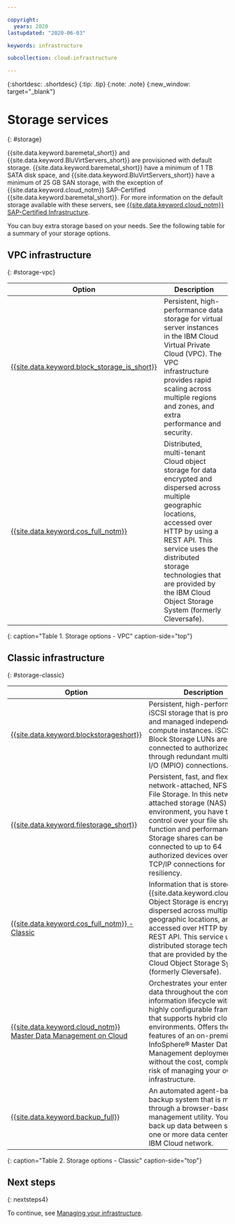 ```yaml
---

copyright:
  years: 2020
lastupdated: "2020-06-03"

keywords: infrastructure

subcollection: cloud-infrastructure

---
```


{:shortdesc: .shortdesc}
{:tip: .tip}
{:note: .note}
{:new_window: target="_blank"}

# Storage services
{: #storage}

{{site.data.keyword.baremetal_short}} and {{site.data.keyword.BluVirtServers_short}} are provisioned with default storage. {{site.data.keyword.baremetal_short}} have a minimum of 1 TB SATA disk space, and {{site.data.keyword.BluVirtServers_short}} have a minimum of 25 GB SAN storage, with the exception of {{site.data.keyword.cloud_notm}} SAP-Certified {{site.data.keyword.baremetal_short}}. For more information on the default storage available with these servers, see [{{site.data.keyword.cloud_notm}} SAP-Certified Infrastructure](/docs/bare-metal?topic=bare-metal-sap-cert-infrastructure#sap-cert-infrastructure).

You can buy extra storage based on your needs. See the following table for a summary of your storage options.

## VPC infrastructure
{: #storage-vpc}

| Option | Description |
|--------|---------------|
| [{{site.data.keyword.block_storage_is_short}}](/docs/vpc?topic=vpc-block-storage-about) | Persistent, high-performance data storage for virtual server instances in the IBM Cloud Virtual Private Cloud (VPC). The VPC infrastructure provides rapid scaling across multiple regions and zones, and extra performance and security.  |
| [{{site.data.keyword.cos_full_notm}}](/docs/cloud-object-storage?topic=cloud-object-storage-getting-started-cloud-object-storage) | Distributed, multi-tenant Cloud object storage for data encrypted and dispersed across multiple geographic locations, accessed over HTTP by using a REST API. This service uses the distributed storage technologies that are provided by the IBM Cloud Object Storage System (formerly Cleversafe). |
{: caption="Table 1. Storage options - VPC" caption-side="top"}

## Classic infrastructure
{: #storage-classic}

| Option | Description |
|--------|---------------|
| [{{site.data.keyword.blockstorageshort}}](/docs/BlockStorage?topic=BlockStorage-getting-started) | Persistent, high-performance iSCSI storage that is provisioned and managed independently of compute instances. iSCSI-based Block Storage LUNs are connected to authorized devices through redundant multi-path I/O (MPIO) connections. |
| [{{site.data.keyword.filestorage_short}}](/docs/FileStorage?topic=FileStorage-getting-started) | Persistent, fast, and flexible network-attached, NFS-based File Storage. In this network-attached storage (NAS) environment, you have total control over your file shares function and performance. File Storage shares can be connected to up to 64 authorized devices over routed TCP/IP connections for resiliency. |
| [{{site.data.keyword.cos_full_notm}} - Classic](/docs/cloud-object-storage-infrastructure?topic=cloud-object-storage-infrastructure-about-ibm-cloud-object-storage-classic-) | Information that is stored with {{site.data.keyword.cloud_notm}} Object Storage is encrypted and dispersed across multiple geographic locations, and accessed over HTTP by using a REST API. This service uses the distributed storage technologies that are provided by the IBM Cloud Object Storage System (formerly Cleversafe). |
| [{{site.data.keyword.cloud_notm}} Master Data Management on Cloud](/docs/services/MDMOnCloud?topic=MDMOnCloud-mdmoc_getting_started#mdmoc_getting_started) | Orchestrates your enterprise data throughout the complete information lifecycle with a highly configurable framework that supports hybrid cloud environments. Offers the rich features of an on-premises InfoSphere® Master Data Management deployment without the cost, complexity, and risk of managing your own infrastructure. |
| [{{site.data.keyword.backup_full}}](/docs/Backup?topic=Backup-getting-started) | An automated agent-based backup system that is managed through a browser-based management utility. You can back up data between servers in one or more data centers on the IBM Cloud network. |
{: caption="Table 2. Storage options - Classic" caption-side="top"}

## Next steps
{: nextsteps4}

To continue, see [Managing your infrastructure](/docs/cloud-infrastructure?topic=cloud-infrastructure-managing).